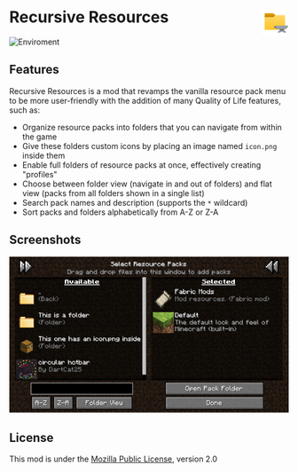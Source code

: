 # Recursive Resources <img src="src/main/resources/icon.png" align="right" width="50">

![Enviroment](https://img.shields.io/badge/Enviroment-Client-purple)

## Features

Recursive Resources is a mod that revamps the vanilla resource pack menu to be more user-friendly with the addition of many Quality of Life features, such as:

- Organize resource packs into folders that you can navigate from within the game
- Give these folders custom icons by placing an image named `icon.png` inside them
- Enable full folders of resource packs at once, effectively creating "profiles"
- Choose between folder view (navigate in and out of folders) and flat view (packs from all folders shown in a single list)
- Search pack names and description (supports the `*` wildcard)
- Sort packs and folders alphabetically from A-Z or Z-A

## Screenshots

<div align="center">

<img src="img/example.png" width="650">

</div>

## License

This mod is under the [Mozilla Public License](LICENSE), version 2.0
